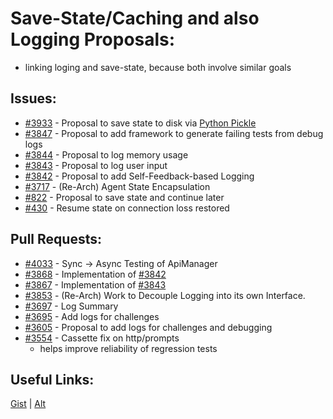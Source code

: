 [gist]:https://gist.github.com/anonhostpi/97d4bb3e9535c92b8173fae704b76264#file-_topics-0010-state-logging-md
[source]:https://github.com/anonhostpi/AUTOGPT.TRACKERS/blob/main/TOPICS/0010.STATE+LOGGING/STATE+LOGGING.md
# Save-State/Caching and also Logging Proposals:
- linking loging and save-state, because both involve similar goals
## Issues:
- [#3933][3933] - Proposal to save state to disk via [Python Pickle](https://docs.python.org/3/library/pickle.html)
- [#3847][3847] - Proposal to add framework to generate failing tests from debug logs
- [#3844][3844] - Proposal to log memory usage
- [#3843][3843] - Proposal to log user input
- [#3842][3842] - Proposal to add Self-Feedback-based Logging
- [#3717][3717] - (Re-Arch) Agent State Encapsulation
- [#822][822] - Proposal to save state and continue later
- [#430][430] - Resume state on connection loss restored

## Pull Requests:
- [#4033][4033] - Sync -> Async Testing of ApiManager
- [#3868][3868] - Implementation of [#3842][3842]
- [#3867][3867] - Implementation of [#3843][3843]
- [#3853][3853] - (Re-Arch) Work to Decouple Logging into its own Interface.
- [#3697][3697] - Log Summary
- [#3695][3695] - Add logs for challenges
- [#3605][3605] - Proposal to add logs for challenges and debugging
- [#3554][3554] - Cassette fix on http/prompts
  - helps improve reliability of regression tests

## Useful Links:
[Gist][gist] | [Alt][source]

[430]:https://github.com/Significant-Gravitas/Auto-GPT/issues/430
[822]:https://github.com/Significant-Gravitas/Auto-GPT/issues/822
[3554]:https://github.com/Significant-Gravitas/Auto-GPT/pull/3554
[3605]:https://github.com/Significant-Gravitas/Auto-GPT/issues/3605
[3695]:https://github.com/Significant-Gravitas/Auto-GPT/pull/3695
[3697]:https://github.com/Significant-Gravitas/Auto-GPT/pull/3697
[3717]:https://github.com/Significant-Gravitas/Auto-GPT/pull/3717
[3842]:https://github.com/Significant-Gravitas/Auto-GPT/issues/3842
[3843]:https://github.com/Significant-Gravitas/Auto-GPT/issues/3843
[3844]:https://github.com/Significant-Gravitas/Auto-GPT/issues/3844
[3847]:https://github.com/Significant-Gravitas/Auto-GPT/issues/3847
[3853]:https://github.com/Significant-Gravitas/Auto-GPT/pull/3853
[3867]:https://github.com/Significant-Gravitas/Auto-GPT/pull/3867
[3868]:https://github.com/Significant-Gravitas/Auto-GPT/pull/3868
[3933]:https://github.com/Significant-Gravitas/Auto-GPT/issues/3933
[4033]:https://github.com/Significant-Gravitas/Auto-GPT/pull/4033